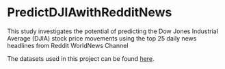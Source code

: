 # PredictDJIAwithRedditNews
This study investigates the potential of predicting the Dow Jones Industrial Average (DJIA) stock price movements using the top 25 daily news headlines from Reddit WorldNews Channel

The datasets used in this project can be found [here](https://drive.google.com/drive/folders/13ARbQbkOCy3YQ41BM-Zy-0Otmz0eHlu3?usp=sharing).
